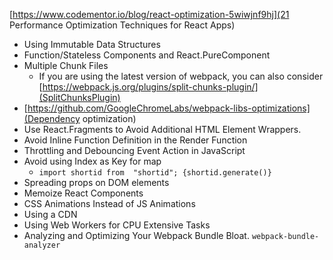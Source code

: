 [https://www.codementor.io/blog/react-optimization-5wiwjnf9hj](21 Performance Optimization Techniques for React Apps)
 - Using Immutable Data Structures
 - Function/Stateless Components and React.PureComponent
 - Multiple Chunk Files
   - If you are using the latest version of webpack, you can also consider [https://webpack.js.org/plugins/split-chunks-plugin/](SplitChunksPlugin)
 - [https://github.com/GoogleChromeLabs/webpack-libs-optimizations](Dependency optimization)
 - Use React.Fragments to Avoid Additional HTML Element Wrappers.
 - Avoid Inline Function Definition in the Render Function
 - Throttling and Debouncing Event Action in JavaScript
 - Avoid using Index as Key for map
   - `import shortid from  "shortid"; {shortid.generate()}`
 - Spreading props on DOM elements
 - Memoize React Components
 - CSS Animations Instead of JS Animations
 - Using a CDN
 - Using Web Workers for CPU Extensive Tasks
 - Analyzing and Optimizing Your Webpack Bundle Bloat. `webpack-bundle-analyzer`